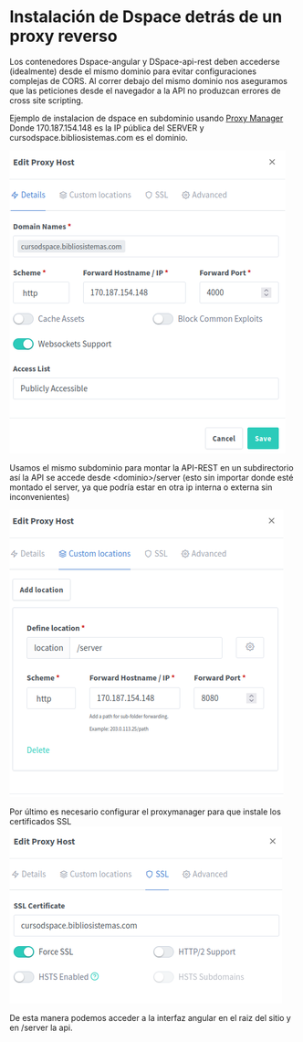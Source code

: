 # Instalación de Dspace detrás de un proxy reverso

Los contenedores Dspace-angular y DSpace-api-rest deben accederse (idealmente) desde el mismo dominio para evitar configuraciones complejas de CORS. 
Al correr debajo del mismo dominio nos aseguramos que las peticiones desde el navegador a la API no produzcan errores de cross site scripting. 

Ejemplo de instalacion de dspace en subdominio 
usando [Proxy Manager](https://jc21.com/2018/02/nginx-proxy-manager.html)
Donde 170.187.154.148 es la IP pública del SERVER y cursodspace.bibliosistemas.com es el dominio. 


![subdominio](./img/defproxy.png)

Usamos el mismo subdominio para montar la API-REST en un subdirectorio  así la API se accede desde \<dominio>/server (esto sin importar donde esté montado el server, ya que podría estar en otra ip interna o externa sin inconvenientes)

![api](./img/defapi.png)

Por último es necesario configurar el proxymanager para que instale los certificados SSL
![SSL ](./img/defssl.png)


De esta manera podemos acceder a la interfaz angular en el raiz del sitio  y en /server la api. 


